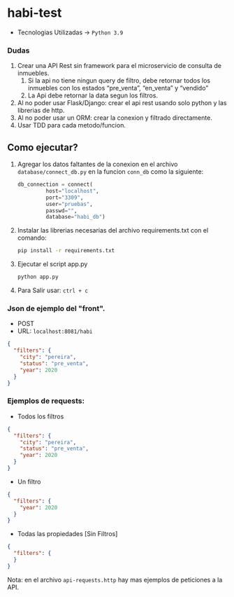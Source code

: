 # habi-test

- Tecnologias Utilizadas -> `Python 3.9`
### Dudas
1. Crear una API Rest sin framework para el microservicio de consulta de inmuebles.
   1. Si la api no tiene ningun query de filtro, debe retornar todos los inmuebles con los estados “pre_venta”, “en_venta” y
“vendido”
   2. La Api debe retornar la data segun los filtros.
2. Al no poder usar Flask/Django: crear el api rest usando solo python y las librerias de http.
3. Al no poder usar un ORM:  crear la conexion y filtrado directamente. 
4. Usar TDD para cada metodo/funcion.

## Como ejecutar? 

1. Agregar los datos faltantes de la conexion en 
el archivo `database/connect_db.py` en la funcion `conn_db` como la siguiente:
   ```python
   db_connection = connect(
            host="localhost",
            port="3309",
            user="pruebas",
            passwd="",
            database="habi_db")
   ```
2. Instalar las librerias necesarias del archivo requirements.txt con el comando:
   ```bash
   pip install -r requirements.txt 
   ```
3. Ejecutar el script app.py
   ```bash
   python app.py
   ```
4. Para Salir usar: `ctrl + c`

### Json de ejemplo del "front". 
* POST
* URL: `localhost:8081/habi`
```json
{
  "filters": {
    "city": "pereira",
    "status": "pre_venta",
    "year": 2020
  }
}
```

### Ejemplos de requests:
- Todos los filtros
```json
{
  "filters": {
    "city": "pereira",
    "status": "pre_venta",
    "year": 2020
  }
}
```

- Un filtro
```json
{
  "filters": {
    "year": 2020
  }
}
```

- Todas las propiedades [Sin Filtros]
```json
{
  "filters": {
  }
}
```

Nota: en el archivo `api-requests.http` hay mas ejemplos de peticiones a la API.